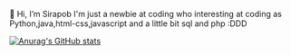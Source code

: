 👋 Hi, I’m Sirapob I'm just a newbie at coding who interesting at coding as Python,java,html-css,javascript and a little bit sql and php :DDD


[![Anurag's GitHub stats](https://github-readme-stats.vercel.app/api?username=fluffyhugger)](https://github.com/Sirapob/github-readme-stats)
